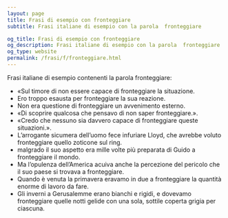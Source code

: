 ```yaml
---
layout: page
title: Frasi di esempio con fronteggiare 
subtitle: Frasi italiane di esempio con la parola  fronteggiare

og_title: Frasi di esempio con fronteggiare 
og_description: Frasi italiane di esempio con la parola  fronteggiare
og_type: website
permalink: /frasi/f/fronteggiare.html
---
```


Frasi italiane di esempio contenenti la parola fronteggiare:


- «Sul timore di non essere capace di fronteggiare la situazione.
- Ero troppo esausta per fronteggiare la sua reazione.
- Non era questione di fronteggiare un avvenimento esterno.
- «Di scoprire qualcosa che pensavo di non saper fronteggiare.».
- «Credo che nessuno sia davvero capace di fronteggiare queste situazioni.».
- L’arrogante sicumera dell’uomo fece infuriare Lloyd, che avrebbe voluto fronteggiare quello zoticone sul ring.
- malgrado il suo aspetto era mille volte più preparata di Guido a fronteggiare il mondo.
- Ma l’opulenza dell’America acuiva anche la percezione del pericolo che il suo paese si trovava a fronteggiare.
- Quando è venuta la primavera eravamo in due a fronteggiare la quantità enorme di lavoro da fare.
- Gli inverni a Gerusalemme erano bianchi e rigidi, e dovevamo fronteggiare quelle notti gelide con una sola, sottile coperta grigia per ciascuna.
